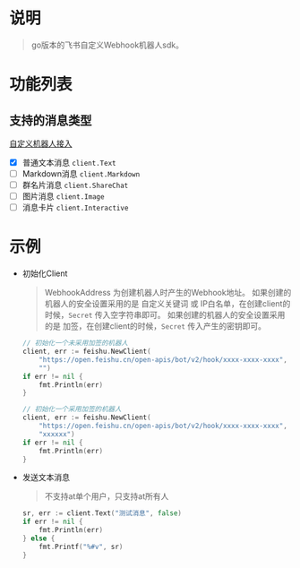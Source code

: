 # 说明

> go版本的飞书自定义Webhook机器人sdk。

# 功能列表

## 支持的消息类型

[自定义机器人接入](https://open.feishu.cn/document/client-docs/bot-v3/add-custom-bot#756b882f)

* [X]  普通文本消息 `client.Text`
* [ ]  Markdown消息 `client.Markdown`
* [ ]  群名片消息 `client.ShareChat`
* [ ]  图片消息 `client.Image`
* [ ]  消息卡片 `client.Interactive`

# 示例

* 初始化Client

  > WebhookAddress 为创建机器人时产生的Webhook地址。
  > 如果创建的机器人的安全设置采用的是 自定义关键词 或 IP白名单，在创建client的时候，`Secret` 传入空字符串即可。
  > 如果创建的机器人的安全设置采用的是 加签，在创建client的时候，`Secret` 传入产生的密钥即可。
  >

  ```go
  // 初始化一个未采用加签的机器人
  client, err := feishu.NewClient(
      "https://open.feishu.cn/open-apis/bot/v2/hook/xxxx-xxxx-xxxx",
      "")
  if err != nil {
      fmt.Println(err)
  }
  ```
  
  ```go
  // 初始化一个采用加签的机器人
  client, err := feishu.NewClient(
      "https://open.feishu.cn/open-apis/bot/v2/hook/xxxx-xxxx-xxxx",
      "xxxxxx")
  if err != nil {
      fmt.Println(err)
  }
  ```
* 发送文本消息

  > 不支持at单个用户，只支持at所有人
  >

  ```go
  sr, err := client.Text("测试消息", false)
  if err != nil {
      fmt.Println(err)
  } else {
      fmt.Printf("%#v", sr)
  }